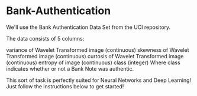 # Bank-Authentication

We'll use the Bank Authentication Data Set from the UCI repository.

The data consists of 5 columns:

variance of Wavelet Transformed image (continuous)
skewness of Wavelet Transformed image (continuous)
curtosis of Wavelet Transformed image (continuous)
entropy of image (continuous)
class (integer)
Where class indicates whether or not a Bank Note was authentic.

This sort of task is perfectly suited for Neural Networks and Deep Learning! Just follow the instructions below to get started!
